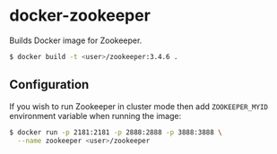 # docker-zookeeper

Builds Docker image for Zookeeper.

```bash
$ docker build -t <user>/zookeeper:3.4.6 .
```

## Configuration

If you wish to run Zookeeper in cluster mode then add `ZOOKEEPER_MYID`
environment variable when running the image:

```bash
$ docker run -p 2181:2181 -p 2888:2888 -p 3888:3888 \
  --name zookeeper <user>/zookeeper
```